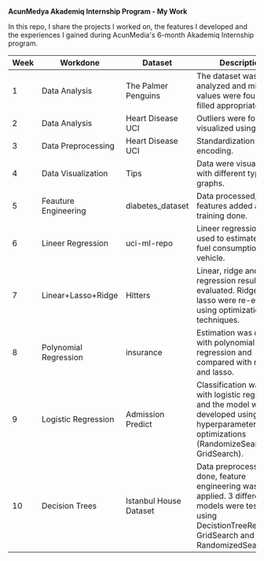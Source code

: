**AcunMedya Akademiq Internship Program - My Work**

In this repo, I share the projects I worked on, the features I developed and the experiences I gained during AcunMedia's 6-month Akademiq Internship program.


| Week    | Workdone | Dataset | Description|
| -------- | ------- | ------- |-------------------------|
| 1  | Data Analysis | The Palmer Penguins | The dataset was analyzed and missing values were found. And filled appropriately. |
| 2  | Data Analysis | Heart Disease UCI | Outliers were found and visualized using barplot.|
| 3  | Data Preprocessing | Heart Disease UCI | Standardization and encoding. |
| 4 | Data Visualization | Tips | Data were visualized with different types of graphs.|
| 5 | Feauture Engineering |diabetes_dataset| Data processed, features added and training done.|
| 6 | Lineer Regression | uci-ml-repo| Lineer regression was used to estimate the fuel consumption of the vehicle.|
| 7| Linear+Lasso+Ridge | Hitters | Linear, ridge and lasso regression results were evaluated. Ridge and lasso were re-evaluated using optimization techniques. |
| 8| Polynomial Regression | insurance | Estimation was done with polynomial regression and compared with ridge and lasso.|
|9| Logistic Regression | Admission Predict | Classification was done with logistic regression, and the model was developed using hyperparameter optimizations (RandomizeSearch, GridSearch).|
|10| Decision Trees | Istanbul House Dataset | Data preprocessing was done, feature engineering was applied. 3 different models were tested using DecistionTreeRegressor, GridSearch and RandomizedSearch.|
